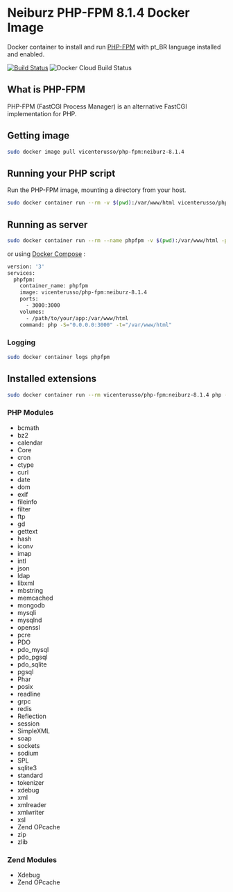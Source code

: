 # Neiburz PHP-FPM 8.1.4 Docker Image

Docker container to install and run [PHP-FPM](https://php-fpm.org/) with pt_BR language installed and enabled.

[![Build Status](https://travis-ci.com/vicenterusso/php-fpm.svg?branch=neiburz-8.1.4)](https://travis-ci.com/vicenterusso/php-fpm) ![Docker Cloud Build Status](https://img.shields.io/docker/cloud/build/vicenterusso/php-fpm)

## What is PHP-FPM

PHP-FPM (FastCGI Process Manager) is an alternative FastCGI implementation for PHP.

## Getting image

```sh
sudo docker image pull vicenterusso/php-fpm:neiburz-8.1.4
```

## Running your PHP script

Run the PHP-FPM image, mounting a directory from your host.

```sh
sudo docker container run --rm -v $(pwd):/var/www/html vicenterusso/php-fpm:neiburz-8.1.4 php index.php
```

## Running as server

```sh
sudo docker container run --rm --name phpfpm -v $(pwd):/var/www/html -p 3000:3000 vicenterusso/php-fpm:neiburz-8.1.4 php -S="0.0.0.0:3000" -t="/var/www/html"
```

or using [Docker Compose](https://docs.docker.com/compose/) :

```sh
version: '3'
services:
  phpfpm:
    container_name: phpfpm
    image: vicenterusso/php-fpm:neiburz-8.1.4
    ports:
      - 3000:3000
    volumes:
      - /path/to/your/app:/var/www/html
    command: php -S="0.0.0.0:3000" -t="/var/www/html"
```

### Logging

```sh
sudo docker container logs phpfpm
```

## Installed extensions

```bash
sudo docker container run --rm vicenterusso/php-fpm:neiburz-8.1.4 php -m
```

### PHP Modules

- bcmath
- bz2
- calendar
- Core
- cron
- ctype
- curl
- date
- dom
- exif
- fileinfo
- filter
- ftp
- gd
- gettext
- hash
- iconv
- imap
- intl
- json
- ldap
- libxml
- mbstring
- memcached
- mongodb
- mysqli
- mysqlnd
- openssl
- pcre
- PDO
- pdo_mysql
- pdo_pgsql
- pdo_sqlite
- pgsql
- Phar
- posix
- readline
- grpc
- redis
- Reflection
- session
- SimpleXML
- soap
- sockets
- sodium
- SPL
- sqlite3
- standard
- tokenizer
- xdebug
- xml
- xmlreader
- xmlwriter
- xsl
- Zend OPcache
- zip
- zlib

### Zend Modules

- Xdebug
- Zend OPcache
